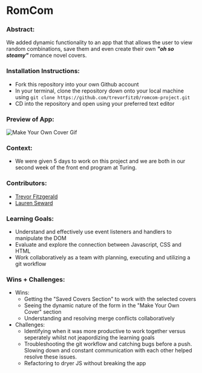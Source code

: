 
# RomCom  

### Abstract:
We added dynamic functionality to an app that that allows the user to view random combinations, save them and even create their own ***"oh so steamy"*** romance novel covers. 

### Installation Instructions:
- Fork this repository into your own Github account
- In your terminal, clone the repository down onto your local machine using `git clone https://github.com/trevorfitz0/romcom-project.git`
- CD into the repository and open using your preferred text editor

### Preview of App:
![Make Your Own Cover Gif](https://user-images.githubusercontent.com/114787710/206830395-ce534df1-7610-479b-8e85-3374f90ee0b6.gif)

### Context:
- We were given 5 days to work on this project and we are both in our second week of the front end program at Turing. 

### Contributors:
- [Trevor Fitzgerald](https://github.com/trevorfitz0)
- [Lauren Seward](https://github.com/LSeward0421)

### Learning Goals:
- Understand and effectively use event listeners and handlers to manipulate the DOM
- Evaluate and explore the connection between Javascript, CSS and HTML
- Work collaboratively as a team with planning, executing and utilizing a git workflow

### Wins + Challenges:
- Wins:
    - Getting the "Saved Covers Section" to work with the selected covers
    - Seeing the dynamic nature of the form in the "Make Your Own Cover" section
    - Understanding and resolving merge conflicts collaboratively
- Challenges:
    - Identifying when it was more productive to work together versus seperately whilst not jeapordizing the learning goals
    - Troubleshooting the git workflow and catching bugs before a push. Slowing down and constant communication with each other helped resolve these issues. 
    - Refactoring to dryer JS without breaking the app
    
